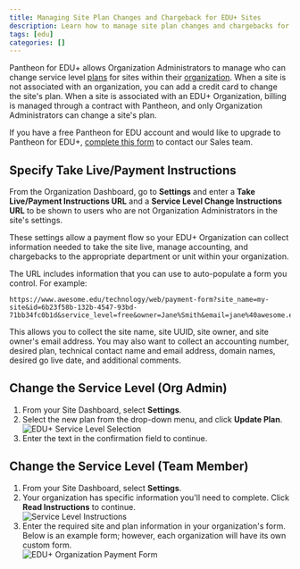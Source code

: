 ```yaml
---
title: Managing Site Plan Changes and Chargeback for EDU+ Sites
description: Learn how to manage site plan changes and chargebacks for Pantheon EDU+ sites.
tags: [edu]
categories: []
---
```

Pantheon for EDU+ allows Organization Administrators to manage who can change service level [plans](https://pantheon.io/pricing) for sites within their [organization](/docs/organizations/). When a site is not associated with an organization, you can add a credit card to change the site's plan. When a site is associated with an EDU+ Organization, billing is managed through a contract with Pantheon, and only Organization Administrators can change a site's plan.

If you have a free Pantheon for EDU account and would like to upgrade to Pantheon for EDU+, [complete this form](https://pantheon.io/pantheon-edu-plus) to contact our Sales team.

## Specify Take Live/Payment Instructions
From the Organization Dashboard, go to **Settings** and enter a **Take Live/Payment Instructions URL** and a **Service Level Change Instructions URL** to be shown to users who are not Organization Administrators in the site's settings.

These settings allow a payment flow so your EDU+ Organization can collect information needed to take the site live, manage accounting, and chargebacks to the appropriate department or unit within your organization.

The URL includes information that you can use to auto-populate a form you control. For example:
```nohighlight
https://www.awesome.edu/technology/web/payment-form?site_name=my-site&id=6b23f58b-132b-4547-93bd-71bb34fc0b1d&service_level=free&owner=Jane%Smith&email=jane%40awesome.edu
```

This allows you to collect the site name, site UUID, site owner, and site owner's email address. You may also want to collect an accounting number, desired plan, technical contact name and email address, domain names, desired go live date, and additional comments.


## Change the Service Level (Org Admin)

1. From your Site Dashboard, select **Settings**.
2. Select the new plan from the drop-down menu, and click **Update Plan**.
![EDU+ Service Level Selection](/docs/assets/images/dashboard/edu-site-selector.png)
3. Enter the text in the confirmation field to continue.

## Change the Service Level (Team Member)

1. From your Site Dashboard, select **Settings**.
2. Your organization has specific information you'll need to complete. Click **Read Instructions** to continue.  
![Service Level Instructions](/docs/assets/images/dashboard/edu-read-instructions.png)
3. Enter the required site and plan information in your organization's form. Below is an example form; however, each organization will have its own custom form.   
![EDU+ Organization Payment Form](/docs/assets/images/edu-payment-form.png)
